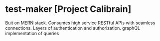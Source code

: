 # test-maker [Project Calibrain]
Buit on MERN stack.
Consumes high service RESTful APIs with seamless connections.
Layers of authentication and authorization.
graphQL implementation of queries

